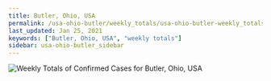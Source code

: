 ```yaml
---
title: Butler, Ohio, USA
permalink: /usa-ohio-butler/weekly_totals/usa-ohio-butler-weekly_totals.html
last_updated: Jan 25, 2021
keywords: ["Butler, Ohio, USA", "weekly totals"]
sidebar: usa-ohio-butler_sidebar
---
```


![Weekly Totals of Confirmed Cases for Butler, Ohio, USA](/covid_tracker/images/graphs/usa-ohio-butler-weekly_totals_graph.png)
